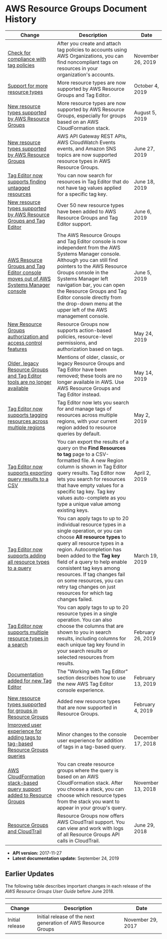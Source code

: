 # AWS Resource Groups Document History<a name="doc-history"></a>

| Change | Description | Date | 
| --- |--- |--- |
| [Check for compliance with tag policies](#doc-history) | After you create and attach tag policies to accounts using AWS Organizations, you can find noncompliant tags on resources in your organization's accounts\.  | November 26, 2019 | 
| [Support for more resource types](#doc-history) | More resource types are now supported by AWS Resource Groups and Tag Editor\. | October 4, 2019 | 
| [New resource types supported by AWS Resource Groups](#doc-history) | More resource types are now supported by AWS Resource Groups, especially for groups based on an AWS CloudFormation stack\. | August 5, 2019 | 
| [New resource types supported by AWS Resource Groups](#doc-history) | AWS API Gateway REST APIs, AWS CloudWatch Events events, and Amazon SNS topics are now supported resource types in AWS Resource Groups\. | June 27, 2019 | 
| [Tag Editor now supports finding untagged resources](#doc-history) | You can now search for resources in Tag Editor that do not have tag values applied for a specific tag key\. | June 18, 2019 | 
| [New resource types supported by AWS Resource Groups and Tag Editor](#doc-history) | Over 50 new resource types have been added to AWS Resource Groups and Tag Editor support\. | June 6, 2019 | 
| [AWS Resource Groups and Tag Editor console moves out of AWS Systems Manager console](#doc-history) | The AWS Resource Groups and Tag Editor console is now independent from the AWS Systems Manager console\. Although you can still find pointers to the AWS Resource Groups console in the Systems Manager left navigation bar, you can open the Resource Groups and Tag Editor console directly from the drop\-down menu at the upper left of the AWS management console\. | June 5, 2019 | 
| [New Resource Groups authorization and access control features](#doc-history) | Resource Groups now supports action\-based policies, resource\-level permissions, and authorization based on tags\. | May 24, 2019 | 
| [Older, legacy Resource Groups and Tag Editor tools are no longer available](#doc-history) | Mentions of older, classic, or legacy Resource Groups and Tag Editor have been removed; these tools are no longer available in AWS\. Use AWS Resource Groups and Tag Editor instead\. | May 14, 2019 | 
| [Tag Editor now supports tagging resources across multiple regions](#doc-history) | Tag Editor now lets you search for and manage tags of resources across multiple regions, with your current region added to resource queries by default\. | May 2, 2019 | 
| [Tag Editor now supports exporting query results to a CSV](#doc-history) | You can export the results of a query on the **Find Resources to tag** page to a CSV\-formatted file\. A new Region column is shown in Tag Editor query results\. Tag Editor now lets you search for resources that have empty values for a specific tag key\. Tag key values auto\-complete as you type a unique value among existing keys\. | April 2, 2019 | 
| [Tag Editor now supports adding all resource types to a query](#doc-history) | You can apply tags to up to 20 individual resource types in a single operation, or you can choose **All resource types** to query all resource types in a region\. Autocompletion has been added to the **Tag key** field of a query to help enable consistent tag keys among resources\. If tag changes fail on some resources, you can retry tag changes on just resources for which tag changes failed\. | March 19, 2019 | 
| [Tag Editor now supports multiple resource types in a search](#doc-history) | You can apply tags to up to 20 resource types in a single operation\. You can also choose the columns that are shown to you in search results, including columns for each unique tag key found in your search results or selected resources from results\. | February 26, 2019 | 
| [Documentation added for new Tag Editor](#doc-history) | The "Working with Tag Editor" section describes how to use the new AWS Tag Editor console experience\. | February 13, 2019 | 
| [New resource types supported for groups in Resource Groups](#doc-history) | Added new resource types that are now supported in Resource Groups\. | February 4, 2019 | 
| [Improved user experience for adding tags to tag\-based Resource Groups queries](#doc-history) | Minor changes to the console user experience for addition of tags in a tag\-based query\. | December 17, 2018 | 
| [AWS CloudFormation stack\-based query support added to Resource Groups](#doc-history) | You can create resource groups where the query is based on an AWS CloudFormation stack\. After you choose a stack, you can choose which resource types from the stack you want to appear in your group's query\. | November 13, 2018 | 
| [Resource Groups and CloudTrail](#doc-history) | Resource Groups now offers AWS CloudTrail support\. You can view and work with logs of all Resource Groups API calls in CloudTrail\. | June 29, 2018 | 
+ **API version:** 2017\-11\-27
+ **Latest documentation update:** September 24, 2019

## Earlier Updates<a name="history-older"></a>

The following table describes important changes in each release of the *AWS Resource Groups User Guide* before June 2018\.


****  

| Change | Description | Date | 
| --- | --- | --- | 
| Initial release | Initial release of the next generation of AWS Resource Groups | November 29, 2017 | 
